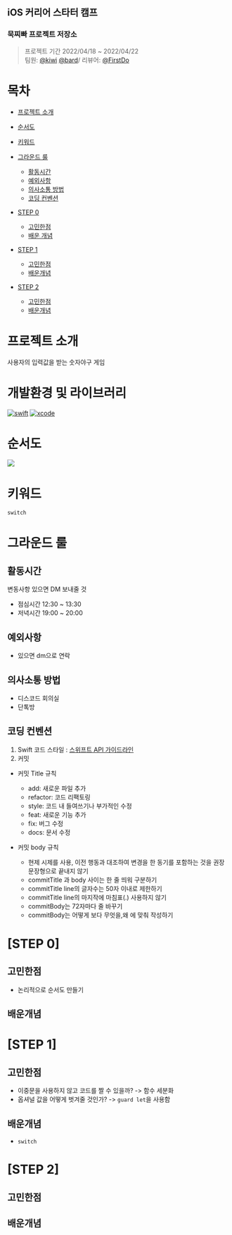 ## iOS 커리어 스타터 캠프

### 묵찌빠 프로젝트 저장소
> 프로젝트 기간 2022/04/18 ~ 2022/04/22  
> 팀원: [@kiwi](https://github.com/kiwi1023) [@bard](https://github.com/bar-d)/ 리뷰어: [@FirstDo](https://github.com/FirstDo)


# 목차
- [프로젝트 소개](#프로젝트-소개)
- [순서도](#순서도)
- [키워드](#키워드)

- [그라운드 룰](#그라운드-룰)
	- [활동시간](##활동시간)
	- [예외사항](##예외사항)
	- [의사소통 방법](##의사소통-방법)
	- [코딩 컨벤션](##코딩-컨벤션)

- [STEP 0](#STEP-0)
	- [고민한점](#고민한점)
	- [배운 개념](#배운개념)
- [STEP 1](#STEP-1)
	- [고민한점](#고민한점)
	- [배운개념](#배운개념)
- [STEP 2](#STEP-2)
	- [고민한점](#고민한점)
	- [배운개념](##배운개념)


# 프로젝트 소개
사용자의 입력값을 받는 숫자야구 게임

# 개발환경 및 라이브러리
[![swift](https://img.shields.io/badge/swift-5.6-orange)]()
[![xcode](https://img.shields.io/badge/Xcode-13.3-blue)]()

# 순서도 
![](https://i.imgur.com/vBsl4sT.jpg)

# 키워드  
`switch`

# 그라운드 룰
## 활동시간
변동사항 있으면 DM 보내줄 것


+ 점심시간 12:30 ~ 13:30
+ 저녁시간 19:00 ~ 20:00

## 예외사항
- 있으면 dm으로 연락

## 의사소통 방법
+ 디스코드 회의실
+ 단톡방


## 코딩 컨벤션

1. Swift 코드 스타일 : [스위프트 API 가이드라인](https://gist.github.com/godrm/d07ae33973bf71c5324058406dfe42dd) 
2. 커밋 
+ 커밋 Title 규칙

	+ add: 새로운 파일 추가
	+ refactor: 코드 리팩토링
	+ style: 코드 내 들여쓰기나 부가적인 수정
	+ feat: 새로운 기능 추가
	+ fix: 버그 수정
	+ docs: 문서 수정
+ 커밋 body 규칙

	+ 현제 시제를 사용, 이전 행동과 대조하여 변경을 한 동기를 포함하는 것을 권장 문장형으로 끝내지 않기
	+ commitTitle 과 body 사이는 한 줄 띄워 구분하기
	+ commitTitle line의 글자수는 50자 이내로 제한하기
	+ commitTitle line의 마지작에 마침표(.) 사용하지 않기
	+ commitBody는 72자마다 줄 바꾸기
	+ commitBody는 어떻게 보다 무엇을,왜 에 맞춰 작성하기


# [STEP 0]

## 고민한점  
- 논리적으로 순서도 만들기


## 배운개념


# [STEP 1]

## 고민한점
- 이중문을 사용하지 않고 코드를 짤 수 있을까? -> 함수 세분화
- 옵셔널 값을 어떻게 벗겨줄 것인가? -> `guard let`을 사용함


## 배운개념

- `switch`
# [STEP 2]

## 고민한점


## 배운개념

